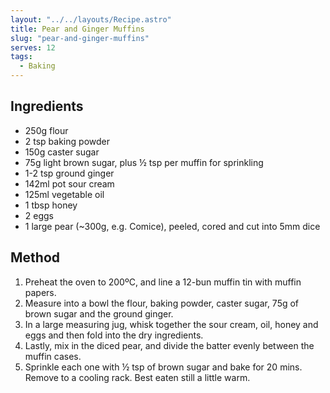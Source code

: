 ```yaml
---
layout: "../../layouts/Recipe.astro"
title: Pear and Ginger Muffins
slug: "pear-and-ginger-muffins"
serves: 12
tags:
  - Baking
---
```


## Ingredients

- 250g flour
- 2 tsp baking powder
- 150g caster sugar
- 75g light brown sugar, plus ½ tsp per muffin for sprinkling
- 1-2 tsp ground ginger
- 142ml pot sour cream
- 125ml vegetable oil
- 1 tbsp honey
- 2 eggs
- 1 large pear (~300g, e.g. Comice), peeled, cored and cut into 5mm dice

## Method

1. Preheat the oven to 200ºC, and line a 12-bun muffin tin with muffin papers.
1. Measure into a bowl the flour, baking powder, caster sugar, 75g of brown sugar and the ground ginger.
1. In a large measuring jug, whisk together the sour cream, oil, honey and eggs and then fold into the dry ingredients.
1. Lastly, mix in the diced pear, and divide the batter evenly between the muffin cases.
1. Sprinkle each one with ½ tsp of brown sugar and bake for 20 mins. Remove to a cooling rack. Best eaten still a little warm.